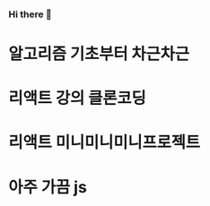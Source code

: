 ### Hi there 👋

# 알고리즘 기초부터 차근차근 
# 리액트 강의 클론코딩
# 리액트 미니미니미니프로젝트
# 아주 가끔 js

<!--
**yunseorim1116/yunseorim1116** is a ✨ _special_ ✨ repository because its `README.md` (this file) appears on your GitHub profile.

Here are some ideas to get you started:

- 🔭 I’m currently working on ...
- 🌱 I’m currently learning ...
- 👯 I’m looking to collaborate on ...
- 🤔 I’m looking for help with ...
- 💬 Ask me about ...
- 📫 How to reach me: ...
- 😄 Pronouns: ...
- ⚡ Fun fact: ...
-->
